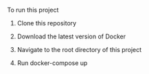 To run this project

1) Clone this repository

2) Download the latest version of Docker

3) Navigate to the root directory of this project

4) Run docker-compose up
